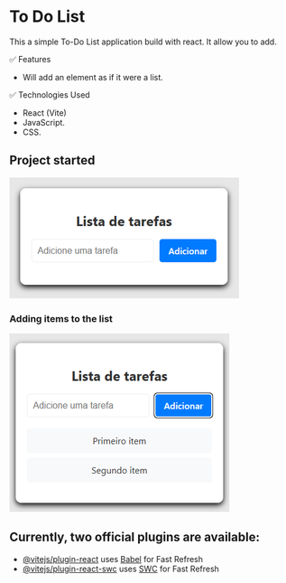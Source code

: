 # To Do List

This a simple To-Do List application build with react. It allow you to add.

✅ Features

- Will add an element as if it were a list.

✅ Technologies Used

- React (Vite)
- JavaScript.
- CSS.

## Project started
<img src="./src/assets/layout_img/start.png">

### Adding items to the list
<img src="./src/assets/layout_img/Add_Item_on_list.png">


## Currently, two official plugins are available:


- [@vitejs/plugin-react](https://github.com/vitejs/vite-plugin-react/blob/main/packages/plugin-react) uses [Babel](https://babeljs.io/) for Fast Refresh
- [@vitejs/plugin-react-swc](https://github.com/vitejs/vite-plugin-react/blob/main/packages/plugin-react-swc) uses [SWC](https://swc.rs/) for Fast Refresh
